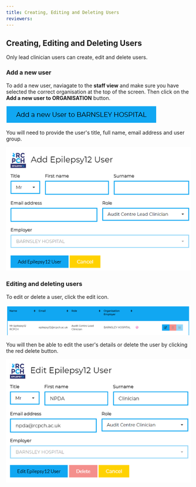 ```yaml
---
title: Creating, Editing and Deleting Users
reviewers: 
---
```


## Creating, Editing and Deleting Users

Only lead clinician users can create, edit and delete users. 

### Add a new user

To add a new user, naviagate to the **staff view** and make sure you have selected the correct organisation at the top of the screen. Then click on the **Add a new user to ORGANISATION** button. 

![Add new user button](../_assets/_images/add-new-user.PNG)

You will need to provide the user's title, full name, email address and user group. 

![Add new user page](../_assets/_images/add-new-user-page-edited.png)

### Editing and deleting users

To edit or delete a user, click the edit icon. 

![Example user](../_assets/_images/user-list.PNG)

You will then be able to edit the user's details or delete the user by clicking the red delete button. 

![Edit user details page](../_assets/_images/edit-user.PNG)
